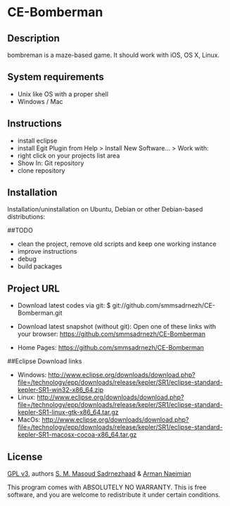 # CE-Bomberman

## Description
bombreman is a maze-based game.
It should work with iOS, OS X, Linux.

## System requirements
* Unix like OS with a proper shell
* Windows / Mac

## Instructions
* install eclipse
* install Egit Plugin from Help > Install New Software... > Work with: 
* right click on your projects list area
* Show In: Git repository
* clone repository

## Installation
Installation/uninstallation on Ubuntu, Debian or other Debian-based distributions:

##TODO
* clean the project, remove old scripts and keep one working instance
* improve instructions
* debug
* build packages

## Project URL
* Download latest codes via git:
    $ git://github.com/smmsadrnezh/CE-Bomberman.git

* Download latest snapshot (without git):
    Open one of these links with your browser:
        https://github.com/smmsadrnezh/CE-Bomberman

* Home Pages:
    https://github.com/smmsadrnezh/CE-Bomberman

##Eclipse Download links
* Windows: http://www.eclipse.org/downloads/download.php?file=/technology/epp/downloads/release/kepler/SR1/eclipse-standard-kepler-SR1-win32-x86_64.zip
* Linux: http://www.eclipse.org/downloads/download.php?file=/technology/epp/downloads/release/kepler/SR1/eclipse-standard-kepler-SR1-linux-gtk-x86_64.tar.gz
* MacOs: http://www.eclipse.org/downloads/download.php?file=/technology/epp/downloads/release/kepler/SR1/eclipse-standard-kepler-SR1-macosx-cocoa-x86_64.tar.gz

## License
[GPL v3](https://www.gnu.org/licenses/gpl-3.0.txt), authors [S. M. Masoud Sadrnezhaad](http://sadrnezhaad.ir/smm) & [Arman Naeimian](https://github.com/arman71)

This program comes with ABSOLUTELY NO WARRANTY.
This is free software, and you are welcome to redistribute it under certain conditions.
